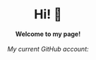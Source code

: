 <h1 align="center">Hi! 👋</h1>

<p align="center">
    <b>Welcome to my page!</b><br><br>
    <i>
        My current GitHub account: <a href="https://github.com/TomasAnt"><br>
    </i><br>
</p>

